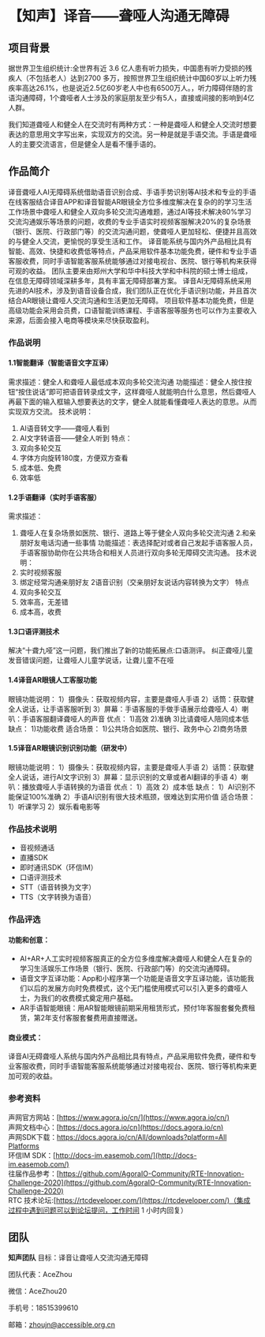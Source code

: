 # 【知声】译音——聋哑人沟通无障碍



## 项目背景
据世界卫生组织统计:全世界有近 3.6 亿人患有听力损失，中国患有听力受损的残疾人（不包括老人）达到2700 多万，按照世界卫生组织统计中国60岁以上听力残疾率高达26.1%，也是说近2.5亿60岁老人中也有6500万人。，听力障碍伴随的言语沟通障碍，1个聋哑者人士涉及的家庭朋友至少有5人，直接或间接的影响到4亿人群。

我们知道聋哑人和健全人在交流时有两种方式：一种是聋哑人和健全人交流时想要表达的意思用文字写出来，实现双方的交流。另一种是就是手语交流。手语是聋哑人的主要交流语言，但是健全人是看不懂手语的。



## 作品简介

译音聋哑人AI无障碍系统借助语音识别合成、手语手势识别等AI技术和专业的手语在线客服结合译音APP和译音智能AR眼镜全方位多维度解决在复杂的的学习生活工作场景中聋哑人和健全人双向多轮交流沟通难题，通过AI等技术解决80%学习交流沟通娱乐等场景的问题，收费的专业手语实时视频客服解决20%的复杂场景（银行、医院、行政部门等）的交流沟通问题，使聋哑人更加轻松、便捷并且高效的与健全人交流，更愉悦的享受生活和工作。
译音能系统与国内外产品相比具有智能、高效、快捷和收费低等特点，产品采用软件基本功能免费，硬件和专业手语客服收费，同时手语智能客服系统能够通过对接电视台、医院、银行等机构来获得可观的收益。
团队主要来由郑州大学和华中科技大学和中科院的硕士博士组成，在信息无障碍领域深耕多年，具有丰富无障碍部署方案。
译音AI无障碍系统采用先进的AI技术，涉及到语音设备合成，我们团队正在优化手语识别功能，并且首次结合AR眼镜让聋哑人交流沟通和生活更加无障碍。 项目软件基本功能免费，但是高级功能会采用会员费，口语智能训练课程、手语客服等服务也可以作为主要收入来源，后面会接入电商等模块来尽快获取盈利。


### 作品说明
#### 1.1智能翻译（智能语音文字互译）
需求描述：健全人和聋哑人最低成本双向多轮交流沟通
功能描述：健全人按住按钮“按住说话”即可把语音转录成文字，这样聋哑人就能明白什么意思，然后聋哑人再最下面的输入框输入想要表达的文字，健全人就能看懂聋哑人表达的意思。从而实现双方交流。
技术说明：   
1. AI语音转文字——聋哑人看到
2. AI文字转语音——健全人听到
特点：   
1. 双向多轮交互
2. 字体方向旋转180度，方便双方查看
3. 成本低、免费
4. 效率低

#### 1.2手语翻译（实时手语客服）
需求描述：      
1. 聋哑人在复杂场景如医院、银行、道路上等于健全人双向多轮交流沟通
2.和亲朋好友电话沟通一些事情
功能描述：表选择配对或者自己发起手语客服人员，手语客服协助你在公共场合和相关人员进行双向多轮无障碍交流沟通。
技术说明：    
1. 实时视频客服
2. 绑定经常沟通亲朋好友
2语音识别（交亲朋好友说话内容转换为文字）
特点   
1. 双向多轮交互
2. 效率高，无差错
3. 成本高，收费

#### 1.3口语评测技术
解决“十聋九哑”这一问题，我们推出了新的功能拓展点:口语测评。
纠正聋哑儿童发音错误问题，让聋哑人儿童学说话，让聋儿童不在哑

#### 1.4译音AR眼镜人工客服功能

眼镜功能说明：
1）摄像头：获取视频内容，主要是聋哑人手语
2）话筒：获取健全人说话，让手语客服听到
3）屏幕：手语客服的手做手语展示给聋哑人
4）喇叭：手语客服翻译聋哑人的声音
优点：
1)高效
2)准确
3)比请聋哑人陪同成本低
缺点：
1)功能收费
适合场景：
1)公共场合如医院、银行、政务中心
2)商务场景

#### 1.5译音AR眼镜识别识别功能（研发中）
眼镜功能说明：
1）摄像头：获取视频内容，主要是聋哑人手语
2）话筒：获取健全人说话，进行AI文字识别
3）屏幕：显示识别的文章或者AI翻译的手语
4）喇叭：播放聋哑人手语转换的为语音
优点：
1）高效
2）成本低
缺点：
1）AI识别不能保证100%准确
2）手语AI识别有很大技术瓶颈，很难达到实用价值
适合场景：
1）听课学习
2）娱乐看电影等

### 作品技术说明
- 音视频通话
- 直播SDK
- 即时通讯SDK（环信IM）
- 口语评测技术
- STT（语音转换为文字）
- TTS（文字转换为语音）



### 作品评选
#### 功能和创意：
- AI+AR+人工实时视频客服真正的全方位多维度解决聋哑人和健全人在复杂的学习生活娱乐工作场景（银行、医院、行政部门等）的交流沟通障碍。
- 语音文字互译功能：App和小程序第一个功能是语音文字互译功能，该功能我们以后的发展方向时免费模式，这个无门槛使用模式可以引入更多的聋哑人士，为我们的收费模式奠定用户基础。
- AR手语智能眼镜：用AR智能眼镜前期采用租赁形式，预付1年客服套餐免费租赁，第2年支付客服套餐费用直接赠送。

#### 商业模式：
译音AI无碍聋哑人系统与国内外产品相比具有特点，产品采用软件免费，硬件和专业客服收费，同时手语智能客服系统能够通过对接电视台、医院、银行等机构来更加可观的收益。



### 参考资料
声网官方网站：[https://www.agora.io/cn/](https://www.agora.io/cn/)  
声网文档中心：[https://docs.agora.io/cn](https://docs.agora.io/cn)  
声网SDK下载：[https://docs.agora.io/cn/All/downloads?platform=All Platforms](https://docs.agora.io/cn/All/downloads?platform=All%20Platforms)  
环信IM SDK：[http://docs-im.easemob.com/](http://docs-im.easemob.com/)  
往届作品参考：[https://github.com/AgoraIO-Community/RTE-Innovation-Challenge-2020](https://github.com/AgoraIO-Community/RTE-Innovation-Challenge-2020)  
RTC 技术论坛:[https://rtcdeveloper.com/](https://rtcdeveloper.com/)（集成过程中遇到问题可以到论坛提问，工作时间 1 小时内回复）




## 团队
**知声团队**
目标：译音让聋哑人交流沟通无障碍

团队代表：AceZhou

微信：AceZhou20

手机号：18515399610

邮箱：zhoujn@accessible.org.cn


